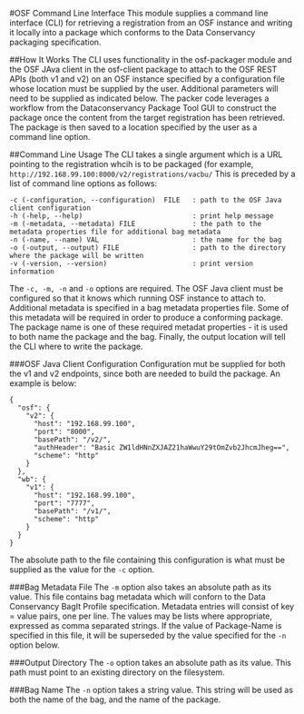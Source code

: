 #OSF Command Line Interface 
This module supplies a command line interface (CLI) for retrieving a registration from an OSF instance and writing it locally into a package which conforms to the Data Conservancy packaging specification.

##How It Works
The CLI uses functionality in the osf-packager module and the OSF JAva client in the osf-client package to attach to the OSF REST APIs (both v1 and v2) on an OSF instance specified by a configuration file whose location must be supplied by the user. Additional parameters will need to be supplied as indicated below. The packer code leverages a workflow from the Dataconservancy Package Tool GUI to construct the package once the content from the target registration has been retrieved. The package is then saved to a location specified by the user as a command line option.


##Command Line Usage
The CLI takes a single argument which is a URL pointing to the registration whcih is to be packaged (for example, `http://192.168.99.100:8000/v2/registrations/vacbu/`
This is preceded by a list of command line options as follows:

```
-c (-configuration, --configuration)  FILE   : path to the OSF Java client configuration
-h (-help, --help)                           : print help message
-m (-metadata, --metadata) FILE              : the path to the metadata properties file for additional bag metadata
-n (-name, --name) VAL                       : the name for the bag
-o (-output, --output) FILE                  : path to the directory where the package will be written
-v (-version, --version)                     : print version information
```
The `-c, -m, -n` and `-o` options are required. The OSF Java client must be configured so that it knows which running OSF instance to attach to. Additional metadata is specified in a bag metadata properties file. Some of this metadata will be required in order to produce a conforming package. The package name is one of these required metadat properties - it is used to both name the package and the bag. Finally, the output location will tell the CLI where to write the package.

###OSF Java Client Configuration
Configuration mut be supplied for both the v1 and v2 endpoints, since both are needed to build the package.  An example is below:
```
{
  "osf": {
    "v2": {
      "host": "192.168.99.100",
      "port": "8000",
      "basePath": "/v2/",
      "authHeader": "Basic ZW1ldHNnZXJAZ21haWwuY29tOmZvb2JhcmJheg==",
      "scheme": "http"
    }
  },
  "wb": {
    "v1": {
      "host": "192.168.99.100",
      "port": "7777",
      "basePath": "/v1/",
      "scheme": "http"
    }
  }
}
```
The absolute path to the file containing this configuration is what must be supplied as the value for the `-c` option.

###Bag Metadata File
The `-m` option also takes an absolute path as its value. This file contains bag metadata which will conforn to the Data Conservancy BagIt Profile specification. Metadata entries will consist of key = value pairs, one per line. The values may be lists where appropriate, expressed as comma separated strings. If the value of Package-Name is specified in this file, it will be superseded by the value specified for the `-n` option below. 

###Output Directory
The `-o` option takes an absolute path as its value. This path must point to an existing directory on the filesystem.

###Bag Name
The `-n` option takes a string value. This string will be used as both the name of the bag, and the name of the package.
